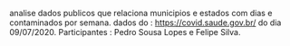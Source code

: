 analise dados publicos  que relaciona municipios e estados com dias e contaminados por semana.
dados do : https://covid.saude.gov.br/ do dia 09/07/2020.
Participantes : Pedro Sousa Lopes e Felipe Silva.
